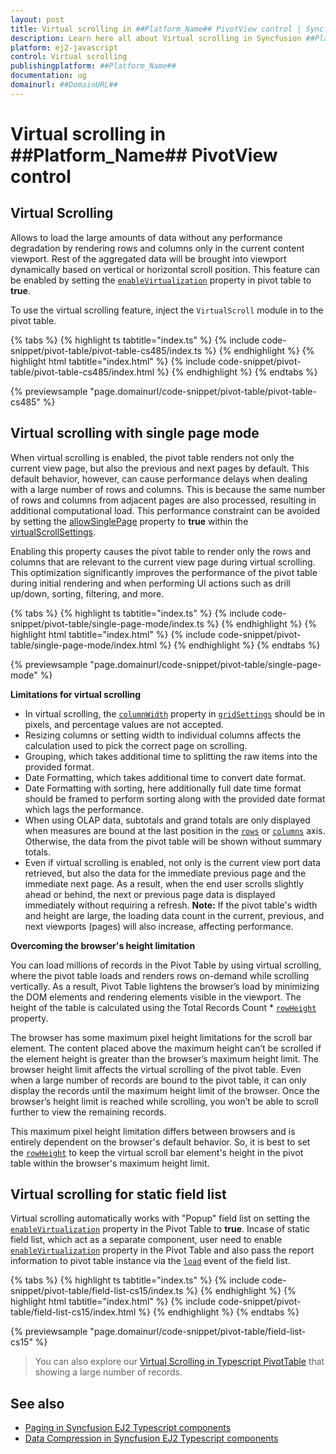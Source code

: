```yaml
---
layout: post
title: Virtual scrolling in ##Platform_Name## PivotView control | Syncfusion
description: Learn here all about Virtual scrolling in Syncfusion ##Platform_Name## PivotView control of Syncfusion Essential JS 2 and more.
platform: ej2-javascript
control: Virtual scrolling 
publishingplatform: ##Platform_Name##
documentation: ug
domainurl: ##DomainURL##
---
```


<!-- markdownlint-disable MD036 -->

# Virtual scrolling in ##Platform_Name## PivotView control

## Virtual Scrolling

Allows to load the large amounts of data without any performance degradation by rendering rows and columns only in the current content viewport. Rest of the aggregated data will be brought into viewport dynamically based on vertical or horizontal scroll position. This feature can be enabled by setting the [`enableVirtualization`](https://ej2.syncfusion.com/documentation/api/pivotview/#enablevirtualization) property in pivot table to **true**.

To use the virtual scrolling feature, inject the `VirtualScroll` module in to the pivot table.

{% tabs %}
{% highlight ts tabtitle="index.ts" %}
{% include code-snippet/pivot-table/pivot-table-cs485/index.ts %}
{% endhighlight %}
{% highlight html tabtitle="index.html" %}
{% include code-snippet/pivot-table/pivot-table-cs485/index.html %}
{% endhighlight %}
{% endtabs %}
          
{% previewsample "page.domainurl/code-snippet/pivot-table/pivot-table-cs485" %}

## Virtual scrolling with single page mode

When virtual scrolling is enabled, the pivot table renders not only the current view page, but also the previous and next pages by default. This default behavior, however, can cause performance delays when dealing with a large number of rows and columns. This is because the same number of rows and columns from adjacent pages are also processed, resulting in additional computational load. This performance constraint can be avoided by setting the [allowSinglePage](https://ej2.syncfusion.com/documentation/api/pivotview/virtualScrollSettings/#allowSinglePage) property to **true** within the [virtualScrollSettings](https://ej2.syncfusion.com/documentation/api/pivotview/virtualScrollSettings/).

Enabling this property causes the pivot table to render only the rows and columns that are relevant to the current view page during virtual scrolling. This optimization significantly improves the performance of the pivot table during initial rendering and when performing UI actions such as drill up/down, sorting, filtering, and more.

{% tabs %}
{% highlight ts tabtitle="index.ts" %}
{% include code-snippet/pivot-table/single-page-mode/index.ts %}
{% endhighlight %}
{% highlight html tabtitle="index.html" %}
{% include code-snippet/pivot-table/single-page-mode/index.html %}
{% endhighlight %}
{% endtabs %}
          
{% previewsample "page.domainurl/code-snippet/pivot-table/single-page-mode" %}

**Limitations for virtual scrolling**

* In virtual scrolling, the [`columnWidth`](https://ej2.syncfusion.com/documentation/api/pivotview/gridSettings/#columnwidth) property in [`gridSettings`](https://ej2.syncfusion.com/documentation/api/pivotview/gridSettings/) should be in pixels, and percentage values are not accepted.
* Resizing columns or setting width to individual columns affects the calculation used to pick the correct page on scrolling.
* Grouping, which takes additional time to splitting the raw items into the provided format.
* Date Formatting, which takes additional time to convert date format.
* Date Formatting with sorting, here additionally full date time format should be framed to perform sorting along with the provided date format which lags the performance.
* When using OLAP data, subtotals and grand totals are only displayed when measures are bound at the last position in the [`rows`](https://ej2.syncfusion.com/documentation/api/pivotview/dataSourceSettings/#rows) or [`columns`](https://ej2.syncfusion.com/documentation/api/pivotview/dataSourceSettings/#columns) axis. Otherwise, the data from the pivot table will be shown without summary totals.
* Even if virtual scrolling is enabled, not only is the current view port data retrieved, but also the data for the immediate previous page and the immediate next page. As a result, when the end user scrolls slightly ahead or behind, the next or previous page data is displayed immediately without requiring a refresh. **Note:** If the pivot table's width and height are large, the loading data count in the current, previous, and next viewports (pages) will also increase, affecting performance.

**Overcoming the browser's height limitation**

You can load millions of records in the Pivot Table by using virtual scrolling, where the pivot table loads and renders rows on-demand while scrolling vertically. As a result, Pivot Table lightens the browser’s load by minimizing the DOM elements and rendering elements visible in the viewport. The height of the table is calculated using the Total Records Count * [`rowHeight`](https://ej2.syncfusion.com/documentation/api/pivotview/gridSettings/#rowheight) property.

The browser has some maximum pixel height limitations for the scroll bar element. The content placed above the maximum height can’t be scrolled if the element height is greater than the browser’s maximum height limit. The browser height limit affects the virtual scrolling of the pivot table. Even when a large number of records are bound to the pivot table, it can only display the records until the maximum height limit of the browser. Once the browser’s height limit is reached while scrolling, you won’t be able to scroll further to view the remaining records.

This maximum pixel height limitation differs between browsers and is entirely dependent on the browser's default behavior. So, it is best to set the [`rowHeight`](https://ej2.syncfusion.com/documentation/api/pivotview/gridSettings/#rowheight) to keep the virtual scroll bar element's height in the pivot table within the browser's maximum height limit.

## Virtual scrolling for static field list

Virtual scrolling automatically works with "Popup" field list on setting the [`enableVirtualization`](https://ej2.syncfusion.com/documentation/api/pivotview/#enablevirtualization) property in the Pivot Table to **true**. Incase of static field list, which act as a separate component, user need to enable [`enableVirtualization`](https://ej2.syncfusion.com/documentation/api/pivotview/#enablevirtualization) property in the Pivot Table and also pass the report information to pivot table instance via the [`load`](https://ej2.syncfusion.com/documentation/api/pivotview/#load) event of the field list.

{% tabs %}
{% highlight ts tabtitle="index.ts" %}
{% include code-snippet/pivot-table/field-list-cs15/index.ts %}
{% endhighlight %}
{% highlight html tabtitle="index.html" %}
{% include code-snippet/pivot-table/field-list-cs15/index.html %}
{% endhighlight %}
{% endtabs %}
          
{% previewsample "page.domainurl/code-snippet/pivot-table/field-list-cs15" %}

> You can also explore our [Virtual Scrolling in Typescript PivotTable](https://ej2.syncfusion.com/demos/#/material/pivot-table/virtual-scrolling.html) that showing a large number of records.

## See also

* [Paging in Syncfusion EJ2 Typescript components](./paging)
* [Data Compression in Syncfusion EJ2 Typescript components](./data-compression)